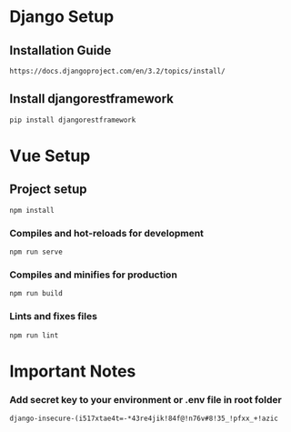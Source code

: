 # Django Setup

## Installation Guide
```
https://docs.djangoproject.com/en/3.2/topics/install/
```

## Install djangorestframework
```
pip install djangorestframework
```
# Vue Setup

## Project setup
```
npm install
```

### Compiles and hot-reloads for development
```
npm run serve
```

### Compiles and minifies for production
```
npm run build
```

### Lints and fixes files
```
npm run lint
```

# Important Notes

### Add secret key to your environment or .env file in root folder
```
django-insecure-(i517xtae4t=-*43re4jik!84f@!n76v#8!35_!pfxx_+!azic
```
